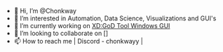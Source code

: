 - 👋 Hi, I’m @Chonkway
- 👀 I’m interested in Automation, Data Science, Visualizations and GUI's
- 🌱 I’m currently working on [XD:GoD Tool Windows GUI](https://github.com/Chonkway/XDColloGUIWin)
- 💞️ I’m looking to collaborate on []
- 📫 How to reach me | Discord - chonkwayy |

<!---
Chonkway/Chonkway is a ✨ special ✨ repository because its `README.md` (this file) appears on your GitHub profile.
You can click the Preview link to take a look at your changes.
--->
